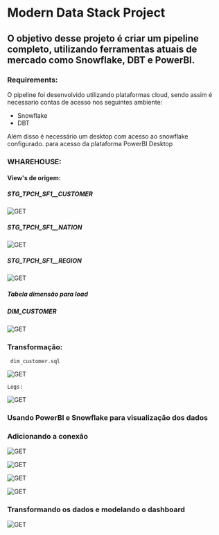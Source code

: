 # Modern Data Stack Project


## O objetivo desse projeto é criar um pipeline completo, utilizando ferramentas atuais de mercado como Snowflake, DBT e PowerBI.

### Requirements:

O pipeline foi desenvolvido utilizando plataformas cloud, sendo assim é necessario contas de acesso nos seguintes ambiente:

- Snowflake
- DBT

Além disso é necessário um desktop com acesso ao snowflake configurado. para acesso da plataforma PowerBI Desktop

### WHAREHOUSE:

#### View's de origem:
   ##### STG_TPCH_SF1__CUSTOMER

![GET](images/customer.png)

   ##### STG_TPCH_SF1__NATION

![GET](images/nation.png)

   ##### STG_TPCH_SF1__REGION

![GET](images/region.png)

##### Tabela dimensão para load

   ##### DIM_CUSTOMER


![GET](images/dim01.png)


### Transformação:
 
     dim_customer.sql

![GET](images/flow.png)
    
    Logs:


![GET](images/execute.png)

### Usando PowerBI e Snowflake para visualização dos dados

   ### Adicionando a conexão

![GET](images/PBI1.png)

![GET](images/PBI2.png)

![GET](images/PBI3.png)

![GET](images/PBI4.png)

   ### Transformando os dados e modelando o dashboard

![GET](images/PBI5.png)

